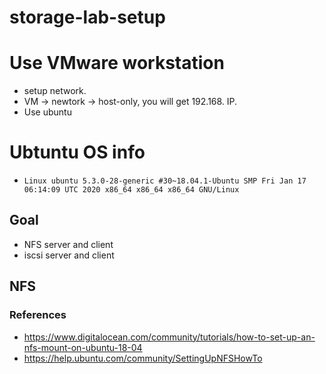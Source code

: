 # storage-lab-setup

# Use VMware workstation
* setup network.
* VM -> newtork -> host-only,   you will get 192.168. IP.
* Use ubuntu


# Ubtuntu OS info
* `Linux ubuntu 5.3.0-28-generic #30~18.04.1-Ubuntu SMP Fri Jan 17 06:14:09 UTC 2020 x86_64 x86_64 x86_64 GNU/Linux`
## Goal
* NFS server and client
* iscsi server and client

## NFS
### References
* https://www.digitalocean.com/community/tutorials/how-to-set-up-an-nfs-mount-on-ubuntu-18-04
* https://help.ubuntu.com/community/SettingUpNFSHowTo
